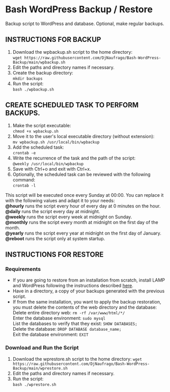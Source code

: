 # Bash WordPress Backup / Restore
Backup script to WordPress and database.
Optional, make regular backups.

## INSTRUCTIONS FOR BACKUP
1. Download the wpbackup.sh script to the home directory:  
`wget https://raw.githubusercontent.com/DjNaufrago/Bash-WordPress-Backup/main/wpbackup.sh`
2. Edit the paths and directory names if necessary.
3. Create the backup directory:  
`mkdir backups`
4. Run the script:  
`bash ./wpbackup.sh`

## CREATE SCHEDULED TASK TO PERFORM BACKUPS.
1. Make the script executable:  
`chmod +x wpbackup.sh`
2. Move it to the user's local executable directory (without extension):  
`mv wpbackup.sh /usr/local/bin/wpbackup`
3. Add the scheduled task:  
`crontab -e`
4. Write the recurrence of the task and the path of the script:  
`@weekly /usr/local/bin/wpbackup`
5. Save with Ctrl+o and exit with Ctrl+x.
6. Optionally, the scheduled task can be reviewed with the following command:  
`crontab -l`

This script will be executed once every Sunday at 00:00. You can replace it with the following values and adapt it to your needs:  
**@hourly** runs the script every hour of every day at 0 minutes on the hour.  
**@daily** runs the script every day at midnight.  
**@weekly** runs the script every week at midnight on Sunday.  
**@monthly** runs the script every month at midnight on the first day of the month.  
**@yearly** runs the script every year at midnight on the first day of January.  
**@reboot** runs the script only at system startup.

## INSTRUCTIONS FOR RESTORE

### Requirements
- If you are going to restore from an installation from scratch, install LAMP and WordPress following the instructions described [here](https://github.com/DjNaufrago/LAMP-Wordpress-installer/tree/main).
- Have in a directory, a copy of your backups generated with the previous script.
- If from the same installation, you want to apply the backup restoration, you must delete the contents of the web directory and the database:  
  Delete entire directory web: `rm -rf /var/www/html/*/`  
  Enter the database environment: `sudo mysql`  
  List the databases to verify that they exist: `SHOW DATABASES;`  
  Delete the database: `DROP DATABASE database_name;`  
  Exit the database environment: `EXIT`

### Download and Run the Script
1. Download the wprestore.sh script to the home directory:
`wget https://raw.githubusercontent.com/DjNaufrago/Bash-WordPress-Backup/main/wprestore.sh`
2. Edit the paths and directory names if necessary.
3. Run the script:  
`bash ./wprestore.sh`
